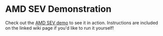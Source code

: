 # AMD SEV Demonstration

Check out the [AMD SEV demo](https://github.com/enarx/enarx/wiki/Demo-Videos)
to see it in action. Instructions are included on the linked wiki page if
you'd like to run it yourself!
